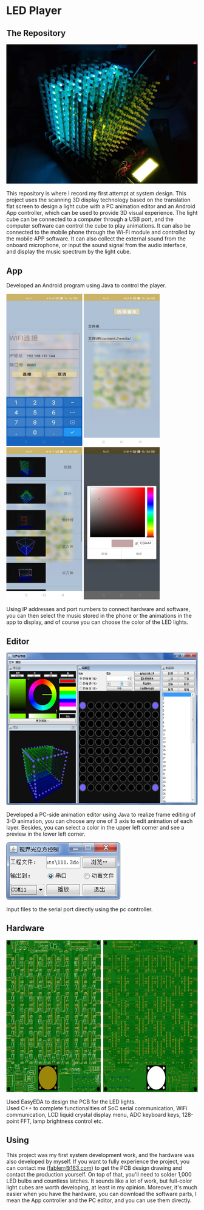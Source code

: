 # LED Player

## The Repository
![image](picture/hardware_operation.png)  

This repository is where I record my first attempt at system design. This project uses the scanning 3D display technology based on the translation flat screen to design a light cube with a PC animation editor and an Android App controller, which can be used to provide 3D visual experience. The light cube can be connected to a computer through a USB port, and the computer software can control the cube to play animations. It can also be connected to the mobile phone through the Wi-Fi module and controlled by the mobile APP software.  It can also collect the external sound from the onboard microphone, or input the sound signal from the audio interface, and display the music spectrum by the light cube.

## App
Developed an Android program using Java to control the player.  

<img src="picture/connection.png" width="200" height="400" alt="connection"/> <img src="picture/selection_music.png" width="200" height="400" alt="selection_music"/> <img src="picture/selection_animat.png" width="200" height="400" alt="selection_animation"/> <img src="picture/modification.png" width="200" height="400" alt="modification"/><br/>  

Using IP addresses and port numbers to connect hardware and software, you can then select the music stored in the phone or the animations in the app to display, and of course you can choose the color of the LED lights.

## Editor
<img src="picture/editor.png" width="600" height="400" alt="editor"/><br/>

Developed a PC-side animation editor using Java  to realize frame editing of 3-D animation, you can choose any one of 3 axis to edit animation of each layer. Besides, you can select a color in the upper left corner and see a preview in the lower left corner.

![image](picture/controller.png)  

Input files to the serial port directly using the pc controller.  

## Hardware
<img src="picture/PCB.png" width="600" height="400" alt="PCB"/><br/>

Used EasyEDA to design the PCB for the LED lights.  
Used C++ to complete functionalities of SoC serial communication, WiFi communication, LCD liquid crystal display menu, ADC keyboard keys, 128-point FFT, lamp brightness control etc. 


## Using
This project was my first system development work, and the hardware was also developed by myself. If you want to fully experience the project, you can contact me (fablerr@163.com) to get the PCB design drawing and contact the production yourself. On top of that, you'll need to solder 1,000 LED bulbs and countless latches. It sounds like a lot of work, but full-color light cubes are worth developing, at least in my opinion. Moreover, it's much easier when you have the hardware, you can download the software parts, I mean the App controller and the PC editor, and you can use them directly.


